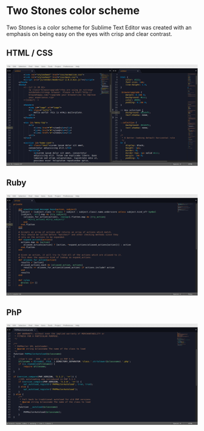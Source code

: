# Two Stones color scheme


Two Stones is a color scheme for Sublime Text Editor was created with an emphasis on being easy on the eyes with crisp and clear contrast.


## HTML / CSS

![HTML screenshot](screenshot-html-css.png)


## Ruby

![RUBY screenshot](screenshot-ruby.png)


## PhP

![PHP screenshot](screenshot-php.png)